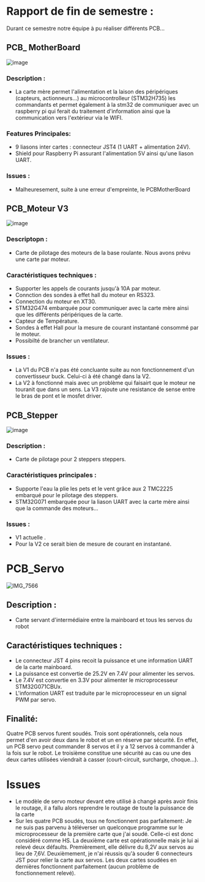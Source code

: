 # Rapport de fin de semestre :

Durant ce semestre notre équipe à pu réaliser différents PCB...

## PCB_ MotherBoard

![image](https://github.com/user-attachments/assets/7895d0b8-4d78-4fce-9e91-588a723b96fe)

### Description : 
 - La carte mère permet l'alimentation et la laison des péripériques (capteurs, actionneurs...) 
au microcontrolleur (STM32H735) les commandants et permet également à la stm32 de communiquer
avec un raspberry pi qui ferait du traitement d'information ainsi que la communication vers l'extérieur 
via le WIFI.

### Features Principales: 
 - 9 liasons inter cartes : connecteur JST4 (1 UART + alimentation 24V).
 - Shield pour Raspberry Pi assurant l'alimentation 5V ainsi qu'une liason UART.

### Issues :
 - Malheuresement, suite à une erreur d'empreinte, le PCBMotherBoard 



## PCB_Moteur V3
![image](https://github.com/user-attachments/assets/b463e2cb-5f65-497a-8cfb-58d749f0a646)

### Descriptopn :
 - Carte de pilotage des moteurs de la base roulante. Nous avons prévu une carte par moteur.


### Caractéristiques techniques : 
- Supporter les appels de courants jusqu'à 10A par moteur.
- Connction des sondes à effet hall du moteur en RS323.
- Connection du moteur en XT30.
- STM32G474 embarquée pour communiquer avec la carte mère ainsi que les différents péripériques de la carte.
- Capteur de Température.
- Sondes à effet Hall pour la mesure de courant instantané consommé par le moteur.
- Possibilté de brancher un ventilateur.
  
### Issues :

-  La V1 du PCB n'a pas été concluante suite au non fonctionnement d'un convertisseur buck. Celui-ci à été changé dans la V2.
-  La V2 à fonctionné mais avec un problème qui faisairt que le moteur ne touranit que dans un sens. La V3 rajoute une resistance de sense entre le bras de pont et le mosfet driver. 


## PCB_Stepper 
![image](https://github.com/user-attachments/assets/bfb7ffd5-f9a2-40f6-af61-cffc47343d7f)
### Description :
 - Carte de pilotage pour 2 steppers steppers.

### Caractéristiques principales : 
 - Supporte l'eau la plie les pets et le vent grâce aux 2 TMC2225 embarqué pour le pilotage des steppers.
 - STM32G071 embarquée pour la liason UART avec la carte mère ainsi que la commande des moteurs...

### Issues :

- V1 actuelle .
- Pour la V2 ce serait bien de mesure de courant en instantané.


# PCB_Servo
![IMG_7566](https://github.com/user-attachments/assets/c269c726-2128-440c-a93d-ea61964eadca)


## Description :
- Carte servant d'intermédiaire entre la mainboard et tous les servos du robot

## Caractéristiques techniques :
- Le connecteur JST 4 pins recoit la puissance et une information UART de la carte mainboard.
- La puissance est convertie de 25.2V en 7.4V pour alimenter les servos.
- Le 7.4V est convertie en 3.3V pour alimenter le microprocesseur STM32G071CBUx.
- L'information UART est traduite par le microprocesseur en un signal PWM par servo.

## Finalité:
Quatre PCB servos furent soudés. 
Trois sont opérationnels, cela nous permet d'en avoir deux dans le robot et un en réserve par sécurité.
En effet, un PCB servo peut commander 8 servos et il y a 12 servos à commander à la fois sur le robot.
Le troisième constitue une sécurité au cas ou une des deux cartes utilisées viendrait à casser (court-circuit, surcharge, choque...).

# Issues
- Le modèle de servo moteur devant etre utilisé à changé après avoir finis le routage, il a fallu alors reprendre le routage de toute la puissance de la carte
- Sur les quatre PCB soudés, tous ne fonctionnent pas parfaitement:
   Je ne suis pas parvenu à téléverser un quelconque programme sur le microprocesseur de la première carte que j'ai soudé. Celle-ci est donc considéré comme HS.
   La deuxième carte est opérationnelle mais je lui ai relevé deux défaults. Premièrement, elle délivre du 8,2V aux servos au lieu de 7,6V. Deuxièmement, je n'ai réussis qu'à souder 6 connecteurs JST pour relier la carte aux servos.
   Les deux cartes soudées en dernières fonctionnent parfaitement (aucun problème de fonctionnement relevé).
  
